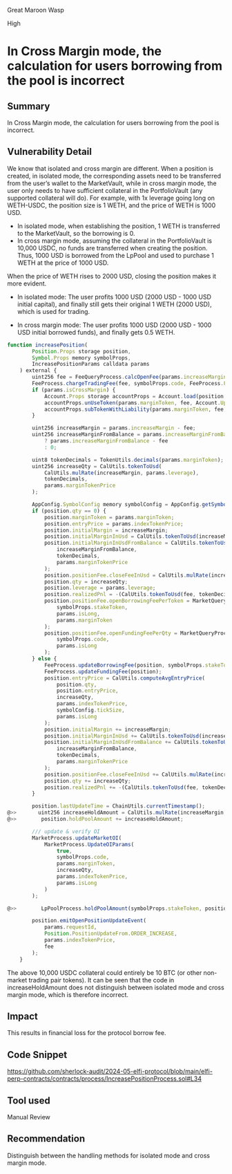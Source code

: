 Great Maroon Wasp

High

# In Cross Margin mode, the calculation for users borrowing from the pool is incorrect


## Summary
In Cross Margin mode, the calculation for users borrowing from the pool is incorrect.
## Vulnerability Detail
We know that isolated and cross margin are different. When a position is created, in isolated mode, the corresponding assets need to be transferred from the user’s wallet to the MarketVault, while in cross margin mode, the user only needs to have sufficient collateral in the PortfolioVault (any supported collateral will do).
For example, with 1x leverage going long on WETH-USDC, the position size is 1 WETH, and the price of WETH is 1000 USD.
- In isolated mode, when establishing the position, 1 WETH is transferred to the MarketVault, so the borrowing is 0.
- In cross margin mode, assuming the collateral in the PortfolioVault is 10,000 USDC, no funds are transferred when creating the position. Thus, 1000 USD is borrowed from the LpPool and used to purchase 1 WETH at the price of 1000 USD.

When the price of WETH rises to 2000 USD, closing the position makes it more evident.

- In isolated mode: The user profits 1000 USD (2000 USD - 1000 USD initial capital), and finally still gets their original 1 WETH (2000 USD), which is used for trading.

- In cross margin mode: The user profits 1000 USD (2000 USD - 1000 USD initial borrowed funds), and finally gets 0.5 WETH.
```javascript
function increasePosition(
        Position.Props storage position,
        Symbol.Props memory symbolProps,
        IncreasePositionParams calldata params
    ) external {
        uint256 fee = FeeQueryProcess.calcOpenFee(params.increaseMargin, params.leverage, symbolProps.code);
        FeeProcess.chargeTradingFee(fee, symbolProps.code, FeeProcess.FEE_OPEN_POSITION, params.marginToken, position);
        if (params.isCrossMargin) {
            Account.Props storage accountProps = Account.load(position.account);
            accountProps.unUseToken(params.marginToken, fee, Account.UpdateSource.CHARGE_OPEN_FEE);
            accountProps.subTokenWithLiability(params.marginToken, fee, Account.UpdateSource.CHARGE_OPEN_FEE);
        }

        uint256 increaseMargin = params.increaseMargin - fee;
        uint256 increaseMarginFromBalance = params.increaseMarginFromBalance > fee
            ? params.increaseMarginFromBalance - fee
            : 0;

        uint8 tokenDecimals = TokenUtils.decimals(params.marginToken);
        uint256 increaseQty = CalUtils.tokenToUsd(
            CalUtils.mulRate(increaseMargin, params.leverage),
            tokenDecimals,
            params.marginTokenPrice
        );

        AppConfig.SymbolConfig memory symbolConfig = AppConfig.getSymbolConfig(symbolProps.code);
        if (position.qty == 0) {
            position.marginToken = params.marginToken;
            position.entryPrice = params.indexTokenPrice;
            position.initialMargin = increaseMargin;
            position.initialMarginInUsd = CalUtils.tokenToUsd(increaseMargin, tokenDecimals, params.marginTokenPrice);
            position.initialMarginInUsdFromBalance = CalUtils.tokenToUsd(
                increaseMarginFromBalance,
                tokenDecimals,
                params.marginTokenPrice
            );
            position.positionFee.closeFeeInUsd = CalUtils.mulRate(increaseQty, symbolConfig.closeFeeRate);
            position.qty = increaseQty;
            position.leverage = params.leverage;
            position.realizedPnl = -(CalUtils.tokenToUsd(fee, tokenDecimals, params.marginTokenPrice).toInt256());
            position.positionFee.openBorrowingFeePerToken = MarketQueryProcess.getCumulativeBorrowingFeePerToken(
                symbolProps.stakeToken,
                params.isLong,
                params.marginToken
            );
            position.positionFee.openFundingFeePerQty = MarketQueryProcess.getFundingFeePerQty(
                symbolProps.code,
                params.isLong
            );
        } else {
            FeeProcess.updateBorrowingFee(position, symbolProps.stakeToken);
            FeeProcess.updateFundingFee(position);
            position.entryPrice = CalUtils.computeAvgEntryPrice(
                position.qty,
                position.entryPrice,
                increaseQty,
                params.indexTokenPrice,
                symbolConfig.tickSize,
                params.isLong
            );
            position.initialMargin += increaseMargin;
            position.initialMarginInUsd += CalUtils.tokenToUsd(increaseMargin, tokenDecimals, params.marginTokenPrice);
            position.initialMarginInUsdFromBalance += CalUtils.tokenToUsd(
                increaseMarginFromBalance,
                tokenDecimals,
                params.marginTokenPrice
            );
            position.positionFee.closeFeeInUsd += CalUtils.mulRate(increaseQty, symbolConfig.closeFeeRate);
            position.qty += increaseQty;
            position.realizedPnl += -(CalUtils.tokenToUsd(fee, tokenDecimals, params.marginTokenPrice).toInt256());
        }

        position.lastUpdateTime = ChainUtils.currentTimestamp();
@>>       uint256 increaseHoldAmount = CalUtils.mulRate(increaseMargin, (params.leverage - 1 * CalUtils.RATE_PRECISION));
@>>        position.holdPoolAmount += increaseHoldAmount;

        /// update & verify OI
        MarketProcess.updateMarketOI(
            MarketProcess.UpdateOIParams(
                true,
                symbolProps.code,
                params.marginToken,
                increaseQty,
                params.indexTokenPrice,
                params.isLong
            )
        );

@>>        LpPoolProcess.holdPoolAmount(symbolProps.stakeToken, position.marginToken, increaseHoldAmount, params.isLong);

        position.emitOpenPositionUpdateEvent(
            params.requestId,
            Position.PositionUpdateFrom.ORDER_INCREASE,
            params.indexTokenPrice,
            fee
        );
    }
```
The above 10,000 USDC collateral could entirely be 10 BTC (or other non-market trading pair tokens). It can be seen that the code in increaseHoldAmount does not distinguish between isolated mode and cross margin mode, which is therefore incorrect.
## Impact
This results in financial loss for the protocol borrow fee.
## Code Snippet
https://github.com/sherlock-audit/2024-05-elfi-protocol/blob/main/elfi-perp-contracts/contracts/process/IncreasePositionProcess.sol#L34
## Tool used

Manual Review

## Recommendation
Distinguish between the handling methods for isolated mode and cross margin mode.
